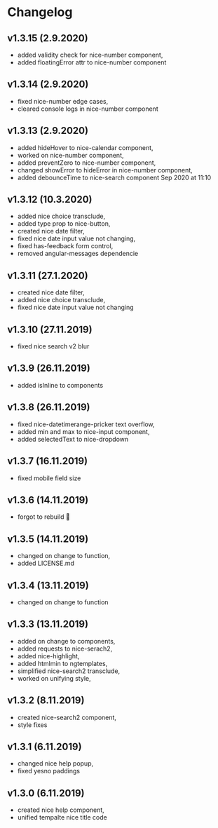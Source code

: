 # Changelog

## v1.3.15 (2.9.2020)
- added validity check for nice-number component,
- added floatingError attr to nice-number component


## v1.3.14 (2.9.2020)
- fixed nice-number edge cases,
- cleared console logs in nice-number component


## v1.3.13 (2.9.2020)
- added hideHover to nice-calendar component, 
- worked on nice-number component, 
- added preventZero to nice-number component, 
- changed showError to hideError in nice-number component, 
- added debounceTime to nice-search component Sep 2020 at 11:10


## v1.3.12 (10.3.2020)
- added nice choice transclude,
- added type prop to nice-button,
- created nice date filter,
- fixed nice date input value not changing,
- fixed has-feedback form control,
- removed angular-messages dependencie


## v1.3.11 (27.1.2020)
- created nice date filter,
- added nice choice transclude,
- fixed nice date input value not changing


## v1.3.10 (27.11.2019)
- fixed nice search v2 blur


## v1.3.9 (26.11.2019)
- added isInline to components


## v1.3.8 (26.11.2019)
- fixed nice-datetimerange-pricker text overflow,
- added min and max to nice-input component,
- added selectedText to nice-dropdown


## v1.3.7 (16.11.2019)
- fixed mobile field size


## v1.3.6 (14.11.2019)
- forgot to rebuild 🤦


## v1.3.5 (14.11.2019)
- changed on change to function,
- added LICENSE.md


## v1.3.4 (13.11.2019)
- changed on change to function


## v1.3.3 (13.11.2019)
- added on change to components,
- added requests to nice-serach2,
- added nice-highlight,
- added htmlmin to ngtemplates,
- simplified nice-search2 transclude,
- worked on unifying style,


## v1.3.2 (8.11.2019)
- created nice-search2 component,
- style fixes


## v1.3.1 (6.11.2019)
- changed nice help popup,
- fixed yesno paddings


## v1.3.0 (6.11.2019)
- created nice help component,
- unified tempalte nice title code